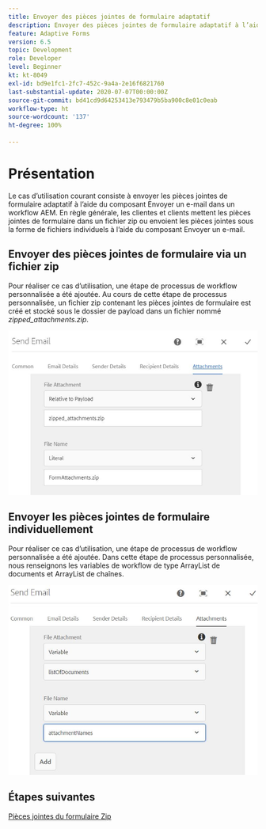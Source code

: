 ```yaml
---
title: Envoyer des pièces jointes de formulaire adaptatif
description: Envoyer des pièces jointes de formulaire adaptatif à l’aide du composant Envoyer un e-mail
feature: Adaptive Forms
version: 6.5
topic: Development
role: Developer
level: Beginner
kt: kt-8049
exl-id: bd9e1fc1-2fc7-452c-9a4a-2e16f6821760
last-substantial-update: 2020-07-07T00:00:00Z
source-git-commit: bd41cd9d64253413e793479b5ba900c8e01c0eab
workflow-type: ht
source-wordcount: '137'
ht-degree: 100%

---
```


# Présentation



Le cas d’utilisation courant consiste à envoyer les pièces jointes de formulaire adaptatif à l’aide du composant Envoyer un e-mail dans un workflow AEM.
En règle générale, les clientes et clients mettent les pièces jointes de formulaire dans un fichier zip ou envoient les pièces jointes sous la forme de fichiers individuels à l’aide du composant Envoyer un e-mail.

## Envoyer des pièces jointes de formulaire via un fichier zip

Pour réaliser ce cas d’utilisation, une étape de processus de workflow personnalisée a été ajoutée. Au cours de cette étape de processus personnalisée, un fichier zip contenant les pièces jointes de formulaire est créé et stocké sous le dossier de payload dans un fichier nommé *zipped_attachments.zip*.

![send-form-attachments](assets/send-form-attachments.JPG)

## Envoyer les pièces jointes de formulaire individuellement

Pour réaliser ce cas d’utilisation, une étape de processus de workflow personnalisée a été ajoutée. Dans cette étape de processus personnalisée, nous renseignons les variables de workflow de type ArrayList de documents et ArrayList de chaînes.

![send-list-of-documents](assets/send-list-of-documents.JPG)

## Étapes suivantes

[Pièces jointes du formulaire Zip](./custom-process-step.md)
